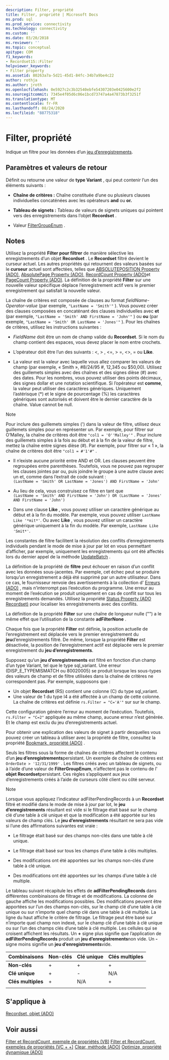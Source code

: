 ```yaml
---
description: Filter, propriété
title: Filter, propriété | Microsoft Docs
ms.prod: sql
ms.prod_service: connectivity
ms.technology: connectivity
ms.custom: ''
ms.date: 03/20/2018
ms.reviewer: ''
ms.topic: conceptual
apitype: COM
f1_keywords:
- Recordset15::Filter
helpviewer_keywords:
- Filter property
ms.assetid: 80263a7a-5d21-45d1-84fc-34b7a9be4c22
author: rothja
ms.author: jroth
ms.openlocfilehash: 0e5927c2c3b32540ebfe54307203e0425600e2f2
ms.sourcegitcommit: 7345e4f05d6c06e1bcd73747a4a47873b3f3251f
ms.translationtype: MT
ms.contentlocale: fr-FR
ms.lasthandoff: 08/24/2020
ms.locfileid: "88775318"
---
```

# <a name="filter-property"></a>Filter, propriété
Indique un filtre pour les données d’un [jeu d’enregistrements](./recordset-object-ado.md).  
  
## <a name="settings-and-return-values"></a>Paramètres et valeurs de retour

Définit ou retourne une valeur de **type Variant** , qui peut contenir l’un des éléments suivants :  
  
-   **Chaîne de critères :** Chaîne constituée d’une ou plusieurs clauses individuelles concaténées avec les opérateurs **and** ou **or.**  
  
-   **Tableau de signets :** Tableau de valeurs de signets uniques qui pointent vers des enregistrements dans l’objet **Recordset** .  
  
-   Valeur [FilterGroupEnum](./filtergroupenum.md) .  
  
## <a name="remarks"></a>Notes

Utilisez la propriété **Filter pour filtrer** de manière sélective les enregistrements d’un objet **Recordset** . Le **Recordset** filtré devient le curseur actuel. Les autres propriétés qui retournent des valeurs basées sur le **curseur** actuel sont affectées, telles que [ABSOLUTEPOSITION Property (ADO)](./absoluteposition-property-ado.md), [AbsolutePage Property (ADO)](./absolutepage-property-ado.md), [RecordCount Property (ADO)](./recordcount-property-ado.md)et [PageCount Property (ADO)](./pagecount-property-ado.md). La définition de la propriété **Filter** sur une nouvelle valeur spécifique déplace l’enregistrement actif vers le premier enregistrement qui satisfait la nouvelle valeur.
  
La chaîne de critères est composée de clauses au format *fieldName-Operator-value* (par exemple, `"LastName = 'Smith'"` ). Vous pouvez créer des clauses composées en concaténant des clauses individuelles avec **et** (par exemple, `"LastName = 'Smith' AND FirstName = 'John'"` ) ou **ou** (par exemple, `"LastName = 'Smith' OR LastName = 'Jones'"` ). Pour les chaînes de critères, utilisez les instructions suivantes :

-   *FieldName* doit être un nom de champ valide du **Recordset**. Si le nom du champ contient des espaces, vous devez placer le nom entre crochets.  
  
-   L’opérateur doit être l’un des suivants : \<, > , \<=, > =,  <>, = ou **Like**.  
  
-   La valeur est la valeur avec laquelle vous allez comparer les valeurs de champ (par exemple, « Smith », #8/24/95 #, 12,345 ou $50,00). Utilisez des guillemets simples avec des chaînes et des signes dièse (#) avec des dates. Pour les nombres, vous pouvez utiliser des points décimaux, des signes dollar et une notation scientifique. Si l’opérateur est **comme**, la valeur peut utiliser des caractères génériques. Uniquement l’astérisque (*) et le signe de pourcentage (%) les caractères génériques sont autorisés et doivent être le dernier caractère de la chaîne. Value cannot be null.  
  
> [!NOTE]
>  Pour inclure des guillemets simples (') dans la valeur de filtre, utilisez deux guillemets simples pour en représenter un. Par exemple, pour filtrer sur O’Malley, la chaîne de critères doit être `"col1 = 'O''Malley'"` . Pour inclure des guillemets simples à la fois au début et à la fin de la valeur de filtre, mettez la chaîne entre signes dièse (#). Par exemple, pour filtrer sur « 1 », la chaîne de critères doit être `"col1 = #'1'#"` .  
  
-   Il n’existe aucune priorité entre AND et OR. Les clauses peuvent être regroupées entre parenthèses. Toutefois, vous ne pouvez pas regrouper les clauses jointes par ou, puis joindre le groupe à une autre clause avec un et, comme dans l’extrait de code suivant :  
 `(LastName = 'Smith' OR LastName = 'Jones') AND FirstName = 'John'`  
  
-   Au lieu de cela, vous construisez ce filtre en tant que  
 `(LastName = 'Smith' AND FirstName = 'John') OR (LastName = 'Jones' AND FirstName = 'John')`  
  
-   Dans une clause **Like** , vous pouvez utiliser un caractère générique au début et à la fin du modèle. Par exemple, vous pouvez utiliser `LastName Like '*mit*'`. Ou avec **Like** , vous pouvez utiliser un caractère générique uniquement à la fin du modèle. Par exemple, `LastName Like 'Smit*'`.  
  
 Les constantes de filtre facilitent la résolution des conflits d’enregistrements individuels pendant le mode de mise à jour par lot en vous permettant d’afficher, par exemple, uniquement les enregistrements qui ont été affectés lors du dernier appel de la méthode [UpdateBatch](./updatebatch-method.md) .  
  
La définition de la propriété de **filtre** peut échouer en raison d’un conflit avec les données sous-jacentes. Par exemple, cet échec peut se produire lorsqu’un enregistrement a déjà été supprimé par un autre utilisateur. Dans ce cas, le fournisseur renvoie des avertissements à la collection d' [Erreurs (ADO)](./errors-collection-ado.md) , mais n’interrompt pas l’exécution du programme. Une erreur au moment de l’exécution se produit uniquement en cas de conflit sur tous les enregistrements demandés. Utilisez la propriété [Status Property (ADO Recordset)](./status-property-ado-recordset.md) pour localiser les enregistrements avec des conflits.  
  
La définition de la propriété **Filter** sur une chaîne de longueur nulle ("") a le même effet que l’utilisation de la constante **adFilterNone** .
  
Chaque fois que la propriété **Filter** est définie, la position actuelle de l’enregistrement est déplacée vers le premier enregistrement du **jeu**d’enregistrements filtré. De même, lorsque la propriété **Filter** est désactivée, la position de l’enregistrement actif est déplacée vers le premier enregistrement du **jeu d’enregistrements**.

Supposez qu’un **jeu d’enregistrements** est filtré en fonction d’un champ d’un type Variant, tel que le type sql_variant. Une erreur (DISP_E_TYPEMISMATCH ou 80020005) se produit lorsque les sous-types des valeurs de champ et de filtre utilisées dans la chaîne de critères ne correspondent pas. Par exemple, supposons que :

- Un objet **Recordset** (RS) contient une colonne (C) du type sql_variant.
- Une valeur de 1 du type I4 a été affectée à un champ de cette colonne. La chaîne de critères est définie `rs.Filter = "C='A'"` sur sur le champ.

Cette configuration génère l’erreur au moment de l’exécution. Toutefois, `rs.Filter = "C=2"` appliquée au même champ, aucune erreur n’est générée. Et le champ est exclu du jeu d’enregistrements actuel.

Pour obtenir une explication des valeurs de signet à partir desquelles vous pouvez créer un tableau à utiliser avec la propriété de filtre, consultez la propriété [Bookmark, propriété (ADO)](./bookmark-property-ado.md) .

Seuls les filtres sous la forme de chaînes de critères affectent le contenu d’un **jeu d’enregistrements**persistant. Un exemple de chaîne de critères est `OrderDate > '12/31/1999'` . Les filtres créés avec un tableau de signets, ou à l’aide d’une valeur de **FilterGroupEnum**, n’affectent pas le contenu de l' **objet Recordset**persistant. Ces règles s’appliquent aux jeux d’enregistrements créés à l’aide de curseurs côté client ou côté serveur.
  
> [!NOTE]
>  Lorsque vous appliquez l’indicateur adFilterPendingRecords à un **Recordset** filtré et modifié dans le mode de mise à jour par lot, le **jeu d’enregistrements** résultant est vide si le filtrage était basé sur le champ clé d’une table à clé unique et que la modification a été apportée sur les valeurs de champ clés. Le **jeu d’enregistrements** résultant ne sera pas vide si l’une des affirmations suivantes est vraie :  
  
-   Le filtrage était basé sur des champs non-clés dans une table à clé unique.  
  
-   Le filtrage était basé sur tous les champs d’une table à clés multiples.  
  
-   Des modifications ont été apportées sur les champs non-clés d’une table à clé unique.  
  
-   Des modifications ont été apportées sur les champs d’une table à clé multiple.  
  
Le tableau suivant récapitule les effets de **adFilterPendingRecords** dans différentes combinaisons de filtrage et de modifications. La colonne de gauche affiche les modifications possibles. Des modifications peuvent être apportées sur l’un des champs non-clés, sur le champ clé d’une table à clé unique ou sur n’importe quel champ clé dans une table à clé multiple. La ligne du haut affiche le critère de filtrage. Le filtrage peut être basé sur n’importe quel champ non indexé, sur le champ clé d’une table à clé unique ou sur l’un des champs clés d’une table à clé multiple. Les cellules qui se croisent affichent les résultats. Un **+** signe plus signifie que l’application de **adFilterPendingRecords** produit un **jeu d’enregistrements**non vide. Un **-** signe moins signifie un **jeu d’enregistrements**vide.  
  
|Combinaisons|Non-clés|Clé unique|Clés multiples|
|-|--------------|----------------|-------------------|
|**Non-clés**|+|+|+|
|**Clé unique**|+|-|N/A|
|**Clés multiples**|+|N/A|+|
|||||
  
## <a name="applies-to"></a>S'applique à

[Recordset, objet (ADO)](./recordset-object-ado.md)  
  
## <a name="see-also"></a>Voir aussi

[Filter et RecordCount, exemple de propriétés (VB)](./filter-and-recordcount-properties-example-vb.md) 
 [Filter et RecordCount, exemples de propriétés (VC + +)](./filter-and-recordcount-properties-example-vc.md) 
 [Clear, méthode (ADO)](./clear-method-ado.md) 
 [Optimize, propriété dynamique (ADO)](./optimize-property-dynamic-ado.md)